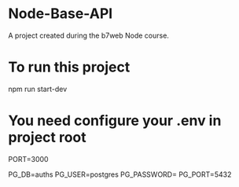 # Node-Base-API
A project created during the b7web Node course.



# To run this project

npm run start-dev


# You need configure your .env in project root

PORT=3000

PG_DB=auths
PG_USER=postgres
PG_PASSWORD=
PG_PORT=5432